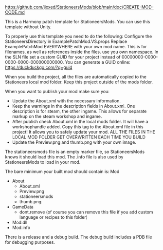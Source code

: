 ﻿https://github.com/jixxed/StationeersMods/blob/main/doc/CREATE-MOD-CODE.md

This is a Harmony patch template for StationeersMods. You can use this template without Unity.

To properly use this template you need to do the following:
Configure the StationeersDirectory in ExamplePatchMod.VS.props 
Replace ExamplePatchMod EVERYWHERE with your own mod name. This is for filenames, as well as references inside the files. use you own namespace.
In the SLN file set a custom GUID for your project instead of 00000000-0000-0000-0000-000000000000. You can generate a GUID online: https://duckduckgo.com/?q=guid

When you build the project, all the files are automatically copied to the Stationeers local mod folder.
Keep this project outside of the mods folder. 

When you want to publish your mod make sure you:
- Update the About.xml with the necessary information. 
- Keep the warnings in the description fields in About.xml. One description is for steam, the other ingame. This allows for separate markup on the steam workshop and ingame.
- After publish check About.xml in the local mods folder. It will have a workshophandle added. Copy this tag to the About.xml file in this project! It allows you to safely update your mod. 
  ALL THE FILES IN THE LOCAL MOD FOLDER GET OVERWRITTEN EACH TIME YOU BUILD
- Update the Preview.png and thumb.png with your own image.

The stationeersmods file is an empty marker file, so StationeersMods knows it should load this mod.
The .info file is also used by StationeersMods to load in your mod.

The bare minimum your built mod should contain is:
Mod
- About
  - About.xml
  - Preview.png
  - stationeersmods
  - thumb.png
- GameData
  - dont.remove (of course you can remove this file if you add custom language or recipes to this folder)
- Mod.dll
- Mod.info

There is a release and a debug build. The debug build includes a PDB file for debugging purposes.